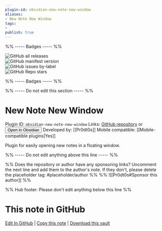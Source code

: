 ```yaml
---
plugin-id: obsidian-new-note-new-window
aliases:
- New Note New Window
tags: 
- 
publish: true
---
```


%% ----- Badges ----- %%

![GitHub all releases](https://img.shields.io/github/downloads/Pr0dt0s/new-note-new-window/total?color=573E7A&logo=github&style=for-the-badge)   
![GitHub manifest version](https://img.shields.io/github/manifest-json/v/Pr0dt0s/new-note-new-window?color=573E7A&logo=github&style=for-the-badge)   
![GitHub issues by-label](https://img.shields.io/github/issues/Pr0dt0s/new-note-new-window/help%20wanted?color=573E7A&logo=github&style=for-the-badge)   
![GitHub Repo stars](https://img.shields.io/github/stars/Pr0dt0s/new-note-new-window?color=573E7A&logo=github&style=for-the-badge)

%% ----- Badges ----- %%

%% ----- Do not edit this section ----- %%

# New Note New Window

Plugin ID: `obsidian-new-note-new-window`
Links: [GitHub repository](https://github.com/Pr0dt0s/new-note-new-window) or [<button id=HH>Open in Obsidian</button>](obsidian://show-plugin?id=obsidian-new-note-new-window)
Developed by: [[Pr0dt0s]]
Mobile compatible: [[Mobile-compatible plugins|Yes]]

Plugin for easily opening new notes in a floating window.

%% ----- Do not edit anything above this line ----- %% 

%% Does the repository or author have any sponsoring links? Uncomment the next line and add them to the author's note. If they don't, please delete the placeholder tag: #placeholder/author %%
%% ![[Pr0dt0s#Sponsor this author]] %%

%% Hub footer: Please don't edit anything below this line %%

# This note in GitHub

<span class="git-footer">[Edit In GitHub](https://github.dev/obsidian-community/obsidian-hub/blob/main/02%20-%20Community%20Expansions/02.05%20All%20Community%20Expansions/Plugins/obsidian-new-note-new-window.md "git-hub-edit-note") | [Copy this note](https://raw.githubusercontent.com/obsidian-community/obsidian-hub/main/02%20-%20Community%20Expansions/02.05%20All%20Community%20Expansions/Plugins/obsidian-new-note-new-window.md "git-hub-copy-note") | [Download this vault](https://github.com/obsidian-community/obsidian-hub/archive/refs/heads/main.zip "git-hub-download-vault") </span>
